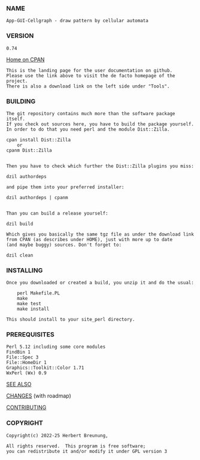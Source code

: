 ### NAME

    App-GUI-Cellgraph - draw pattern by cellular automata

### VERSION

    0.74

[Home on CPAN](https://metacpan.org/pod/App::GUI::Cellgraph)

    This is the landing page for the user documentation on github.
    Please use the link above to visit the de facto homepage of the project.
    There is also a download link on the left side under "Tools".


### BUILDING

    The git repository contains much more than the software package itself.
    If you check out sources here, you have to build the package yourself.
    In order to do that you need perl and the module Dist::Zilla.

    cpan install Dist::Zilla
        or
    cpanm Dist::Zilla


    Then you have to check which further the Dist::Zilla plugins you miss:

    dzil authordeps

    and pipe them into your preferred installer:

    dzil authordeps | cpanm


    Than you can build a release yourself:

    dzil build

    Which gives you basically the same tgz file as under the download link
    from CPAN (as describes under HOME), just with more up to date
    (and maybe buggy) sources. Don't forget to:

    dzil clean


### INSTALLING

    Once you downloaded or created a build, you unzip it and do the usual:

        perl Makefile.PL
        make
        make test
        make install

    This should install to your site_perl directory.


### PREREQUISITES

    Perl 5.12 including some core modules
    FindBin 1
    File::Spec 3
    File::HomeDir 1
    Graphics::Toolkit::Color 1.71
    WxPerl (Wx) 0.9

[SEE ALSO](https://lichtkind.de/code)

[CHANGES](https://github.com/lichtkind/App-GUI-Cellgraph/blob/main/Changes) (with roadmap)

[CONTRIBUTING](https://github.com/lichtkind/App-GUI-Cellgraph/blob/main/CONTRIBUTING)

### COPYRIGHT

    Copyright(c) 2022-25 Herbert Breunung,

    All rights reserved.  This program is free software;
    you can redistribute it and/or modify it under GPL version 3
